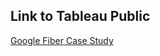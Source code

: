 ## Link to Tableau Public
[Google Fiber Case Study](https://public.tableau.com/app/profile/carlos.figueredo4011/viz/GoogleFiberCaseStudy_17490765808300/GoogleFiber?publish=yes)